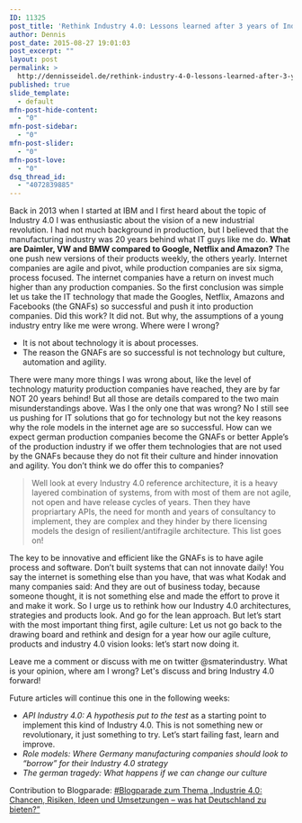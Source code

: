 ```yaml
---
ID: 11325
post_title: 'Rethink Industry 4.0: Lessons learned after 3 years of Industry 4.0 experience'
author: Dennis
post_date: 2015-08-27 19:01:03
post_excerpt: ""
layout: post
permalink: >
  http://dennisseidel.de/rethink-industry-4-0-lessons-learned-after-3-years-of-industry-4-0-experience/
published: true
slide_template:
  - default
mfn-post-hide-content:
  - "0"
mfn-post-sidebar:
  - "0"
mfn-post-slider:
  - "0"
mfn-post-love:
  - "0"
dsq_thread_id:
  - "4072839885"
---
```

<p>Back in 2013 when I started at IBM and I first heard about the topic of Industry 4.0 I was enthusiastic about the vision of a new industrial revolution. I had not much background in production, but I believed that the manufacturing industry was 20 years behind what IT guys like me do. <strong>What are Daimler, VW and BMW compared to Google, Netflix and Amazon?</strong> The one push new versions of their products weekly, the others yearly. Internet companies are agile and pivot, while production companies are six sigma, process focused. The internet companies have a return on invest much higher than any production companies. So the first conclusion was simple let us take the IT technology that made the Googles, Netflix, Amazons and Facebooks (the GNAFs) so successful and push it into production companies. Did this work? It did not. But why, the assumptions of a young industry entry like me were wrong. Where were I wrong?</p>

<ul>
<li>It is not about technology it is about processes.</li>
<li>The reason the GNAFs are so successful is not technology but culture, automation and agility.</li>
</ul>

<p>There were many more things I was wrong about, like the level of technology maturity production companies have reached, they are by far NOT 20 years behind! But all those are details compared to the two main misunderstandings above.
Was I the only one that was wrong? No I still see us pushing for IT solutions that go for technology but not the key reasons why the role models in the internet age are so successful. How can we expect german production companies become the GNAFs or better Apple’s of the production industry if we offer them technologies that are not used by the GNAFs because they do not fit their culture and hinder innovation and agility. You don’t think we do offer this to companies?</p>

<blockquote>
  <p>Well look at every Industry 4.0 reference architecture, it is a heavy layered combination of systems, from with most of them are not agile, not open and have release cycles of years. Then they have propriartary APIs, the need for month and years of consultancy to implement, they are complex and they hinder by there licensing models the design of resilient/antifragile architecture. This list goes on!</p>
</blockquote>

<p>The key to be innovative and efficient like the GNAFs is to have agile process and software. Don’t built systems that can not innovate daily! You say the internet is something else than you have, that was what Kodak and many companies said: And they are out of business today, because someone thought, it is not something else and made the effort to prove it and make it work. So I urge us to rethink how our Industry 4.0 architectures, strategies and products look. And go for the lean approach. But let’s start with the most important thing first, agile culture: Let us not go back to the drawing board and rethink and design for a year how our agile culture, products and industry 4.0 vision looks: let’s start now doing it.</p>

<p>Leave me a comment or discuss with me on twitter @smaterindustry. What is your opinion, where am I wrong? Let's discuss and bring Industry 4.0 forward!</p>

<p>Future articles will continue this one in the following weeks:</p>

<ul>
<li><em>API Industry 4.0: A hypothesis put to the test</em> as a starting point to implement this kind of Industry 4.0. This is not something new or revolutionary, it just something to try. Let’s start failing fast, learn and improve. </li>
<li><em>Role models: Where Germany manufacturing companies should look to “borrow” for their Industry 4.0 strategy</em></li>
<li><em>The german tragedy: What happens if we can change our culture</em></li>
</ul>

<p>Contribution to Blogparade: <a href="https://futability.wordpress.com/2015/08/21/blogparade-zum-thema-industrie-4-0-chancen-risiken-ideen-und-umsetzungen-was-hat-deutschland-zu-bieten-start-14-september/#more-498">#Blogparade zum Thema „Industrie 4.0: Chancen, Risiken, Ideen und Umsetzungen – was hat Deutschland zu bieten?”</a></p>